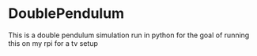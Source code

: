 # DoublePendulum
This is a double pendulum simulation run in python for the goal of running this on my rpi for a tv setup
